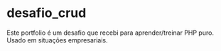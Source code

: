 # desafio_crud
Este portfolio é um desafio que recebi para aprender/treinar PHP puro. Usado em situações empresariais.
